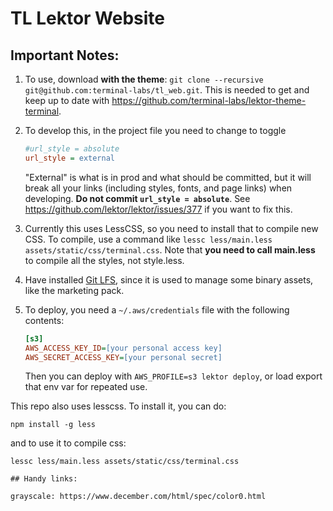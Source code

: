 # TL Lektor Website

## Important Notes:

1. To use, download **with the theme**: `git clone --recursive git@github.com:terminal-labs/tl_web.git`. This is needed to get and keep up to date with https://github.com/terminal-labs/lektor-theme-terminal.
1. To develop this, in the project file you need to change to toggle

    ```ini
    #url_style = absolute
    url_style = external
    ```

    "External" is what is in prod and what should be committed, but it will break all your links (including styles, fonts, and page links) when developing. **Do not commit `url_style = absolute`**. See https://github.com/lektor/lektor/issues/377 if you want to fix this.

1. Currently this uses LessCSS, so you need to install that to compile new CSS. To compile, use a command like `lessc less/main.less assets/static/css/terminal.css`. Note that **you need to call main.less** to compile all the styles, not style.less.
1. Have installed [Git LFS](https://git-lfs.github.com/), since it is used to manage some binary assets, like the marketing pack.
1. To deploy, you need a `~/.aws/credentials` file with the following contents:

    ```ini
    [s3]
    AWS_ACCESS_KEY_ID=[your personal access key]
    AWS_SECRET_ACCESS_KEY=[your personal secret]
    ```

    Then you can deploy with `AWS_PROFILE=s3 lektor deploy`, or load export that env var for repeated use.

This repo also uses lesscss. To install it, you can do:

```shell
npm install -g less
```

and to use it to compile css:

```shell
lessc less/main.less assets/static/css/terminal.css

## Handy links:

grayscale: https://www.december.com/html/spec/color0.html
